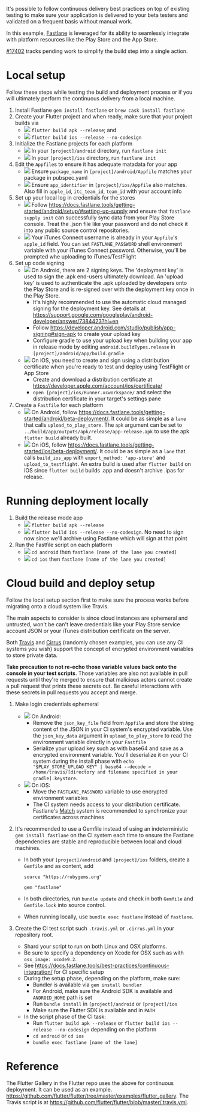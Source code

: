 It's possible to follow continuous delivery best practices on top of existing testing to make sure your application is delivered to your beta testers and validated on a frequent basis without manual work. 

In this example, [Fastlane](https://docs.fastlane.tools/) is leveraged for its ability to seamlessly integrate with platform resources like the Play Store and the App Store. 

[#17402](https://github.com/flutter/flutter/issues/17402) tracks pending work to simplify the build step into a single action.

# Local setup

Follow these steps while testing the build and deployment process or if you will ultimately perform the continuous delivery from a local machine.

1. Install Fastlane `gem install fastlane` or `brew cask install fastlane`
2. Create your Flutter project and when ready, make sure that your project builds via
    * ![](https://imgur.com/p0A5Lyt.png) `flutter build apk --release`; and
    * ![](https://imgur.com/J4Hw6AU.png) `flutter build ios --release --no-codesign`
3. Initialize the Fastlane projects for each platform
    * ![](https://imgur.com/p0A5Lyt.png) In your `[project]/android` directory, run `fastlane init`
    * ![](https://imgur.com/J4Hw6AU.png) In your `[project]/ios` directory, run `fastlane init`
4. Edit the `Appfile`s to ensure it has adequate matadata for your app
    * ![](https://imgur.com/p0A5Lyt.png) Ensure `package_name` in `[project]/android/Appfile` matches your package in pubspec.yaml
    * ![](https://imgur.com/J4Hw6AU.png) Ensure `app_identifier` in `[project]/ios/Appfile` also matches. Also fill in `apple_id`, `itc_team_id`, `team_id` with your account info
5. Set up your local log in credentials for the stores
    * ![](https://imgur.com/p0A5Lyt.png) Follow https://docs.fastlane.tools/getting-started/android/setup/#setting-up-supply and ensure that `fastlane supply init` can successfully sync data from your Play Store console. Treat the .json file like your password and do not check it into any public source control repositories. 
    * ![](https://imgur.com/J4Hw6AU.png) Your iTunes Connect username is already in your `Appfile`'s `apple_id` field. You can set `FASTLANE_PASSWORD` shell environment variable with your iTunes Connect password. Otherwise, you'll be prompted whe uploading to iTunes/TestFlight
6. Set up code signing
    * ![](https://imgur.com/p0A5Lyt.png) On Android, there are 2 signing keys. The 'deployment key' is used to sign the .apk end-users ultimately download. An 'upload key' is used to authenticate the .apk uploaded by developers onto the Play Store and is re-signed over with the deployment key once in the Play Store.
        * It's highly recommended to use the automatic cloud managed signing for the deployment key. See details at https://support.google.com/googleplay/android-developer/answer/7384423?hl=en
        * Follow https://developer.android.com/studio/publish/app-signing#sign-apk to create your upload key
        * Configure gradle to use your upload key when building your app in release mode by editing `android.buildTypes.release` in `[project]/android/app/build.gradle`
    * ![](https://imgur.com/J4Hw6AU.png) On iOS, you need to create and sign using a distribution certificate when you're ready to test and deploy using TestFlight or App Store
        * Create and download a distribution certificate at https://developer.apple.com/account/ios/certificate/
        * `open [project]/ios/Runner.xcworkspace/` and select the distribution certificate in your target's settings pane
7. Create a `Fastfile` for each platform
    * ![](https://imgur.com/p0A5Lyt.png) On Android, follow https://docs.fastlane.tools/getting-started/android/beta-deployment/. It could be as simple as a `lane` that calls `upload_to_play_store`. The `apk` argument can be set to `../build/app/outputs/apk/release/app-release.apk` to use the apk `flutter build` already built.
    * ![](https://imgur.com/J4Hw6AU.png) On iOS, follow https://docs.fastlane.tools/getting-started/ios/beta-deployment/. It could be as simple as a `lane` that calls `build_ios_app` with `export_method: 'app-store'` and `upload_to_testflight`. An extra build is used after `flutter build` on iOS since `flutter build` builds .app and doesn't archive .ipas for release. 

# Running deployment locally 

1. Build the release mode app
    * ![](https://imgur.com/p0A5Lyt.png) `flutter build apk --release`
    * ![](https://imgur.com/J4Hw6AU.png) `flutter build ios --release --no-codesign`. No need to sign now since we'll archive using Fastlane which will sign at that point
2. Run the Fastfile script on each platform
    * ![](https://imgur.com/p0A5Lyt.png) `cd android` then `fastlane [name of the lane you created]`
    * ![](https://imgur.com/J4Hw6AU.png) `cd ios` then `fastlane [name of the lane you created]`

# Cloud build and deploy setup

Follow the local setup section first to make sure the process works before migrating onto a cloud system like Travis. 

The main aspects to consider is since cloud instances are ephemeral and untrusted, won't be can't leave credentials like your Play Store service account JSON or your iTunes distribution certificate on the server.

Both [Travis](https://docs.travis-ci.com/user/environment-variables/#Encrypting-environment-variables) and [Cirrus](https://cirrus-ci.org/guide/writing-tasks/#encrypted-variables) (randomly chosen examples, you can use any CI systems you wish) support the concept of encrypted environment variables to store private data. 

**Take precaution to not re-echo those variable values back onto the console in your test scripts**. Those variables are also not available in pull requests until they're merged to ensure that malicious actors cannot create a pull request that prints these secrets out. Be careful interactions with these secrets in pull requests you accept and merge.
 
1. Make login credentials ephemeral
    * ![](https://imgur.com/p0A5Lyt.png) On Android:
        * Remove the `json_key_file` field from `Appfile` and store the string content of the JSON in your CI system's encrypted variable. Use the `json_key_data` argument in `upload_to_play_store` to read the environment variable directly in your `Fastfile`
        * Serialize your upload key such as with base64 and save as a encrypted environment variable. You'll deserialize it on your CI system during the install phase with `echo "$PLAY_STORE_UPLOAD_KEY" | base64 --decode > /home/travis/[directory and filename specified in your gradle].keystore`.
    * ![](https://imgur.com/J4Hw6AU.png) On iOS:
        * Move the `FASTLANE_PASSWORD` variable to use encrypted environment variables
        * The CI system needs access to your distribution certificate. Fastlane's [Match](https://docs.fastlane.tools/actions/match/) system is recommended to synchronize your certificates across machines

2. It's recommended to use a Gemfile instead of using an indeterministic `gem install fastlane` on the CI system each time to ensure the Fastlane dependencies are stable and reproducible between local and cloud machines. 
    * In both your `[project]/android` and `[project]/ios` folders, create a `Gemfile` and as content, add 
      ```
      source "https://rubygems.org"

      gem "fastlane"
      ```

    * In both directories, run `bundle update` and check in both `Gemfile` and `Gemfile.lock` into source control.
    * When running locally, use `bundle exec fastlane` instead of `fastlane`.

3. Create the CI test script such `.travis.yml` or `.cirrus.yml` in your repository root.
    * Shard your script to run on both Linux and OSX platforms. 
    * Be sure to specify a dependency on Xcode for OSX such as with `osx_image: xcode9.2`.
    * See https://docs.fastlane.tools/best-practices/continuous-integration/ for CI specific setup
    * During the setup phase, depending on the platform, make sure:
         * Bundler is available via `gem install bundler`
         * For Android, make sure the Android SDK is available and `ANDROID_HOME` path is set
         * Run `bundle install` in `[project]/android` or `[project]/ios`
         * Make sure the Flutter SDK is available and in `PATH`
    * In the script phase of the CI task:
         * Run `flutter build apk --release` or `flutter build ios --release --no-codesign` depending on the platform
         * `cd android` or `cd ios`
         * `bundle exec fastlane [name of the lane]`

# Reference

The Flutter Gallery in the Flutter repo uses the above for continuous deployment. It can be used as an example. https://github.com/flutter/flutter/tree/master/examples/flutter_gallery. The Travis script is at https://github.com/flutter/flutter/blob/master/.travis.yml.
